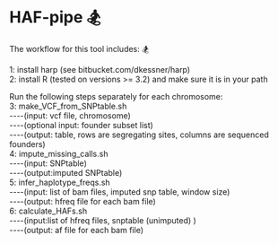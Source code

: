 # HAF-pipe 🏂

The workflow for this tool includes: 🏂

1: install harp (see bitbucket.com/dkessner/harp) <br>
2: install R (tested on versions >= 3.2) and make sure it is in your path

Run the following steps separately for each chromosome: <br>
3: make_VCF_from_SNPtable.sh <br>
----(input: vcf file, chromosome) <br>
----(optional input: founder subset list)<br>
----(output: table, rows are segregating sites, columns are sequenced founders) <br>
4: impute_missing_calls.sh<br>
----(input: SNPtable)<br>
----(output:imputed SNPtable)<br>
5: infer_haplotype_freqs.sh<br>
----(input: list of bam files, imputed snp table, window size)<br>
----(output: hfreq file for each bam file)<br>
6: calculate_HAFs.sh<br>
----(input:list of hfreq files, snptable (unimputed) )<br>
----(output: af file for each bam file)<br>

